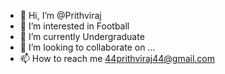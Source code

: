 - 👋 Hi, I’m @Prithviraj
- 👀 I’m interested in Football
- 🌱 I’m currently Undergraduate 
- 💞️ I’m looking to collaborate on ...
- 📫 How to reach me 44prithviraj44@gmail.com

<!---
Prithxvhie44/Prithxvhie44 is a ✨ special ✨ repository because its `README.md` (this file) appears on your GitHub profile.
You can click the Preview link to take a look at your changes.
--->
